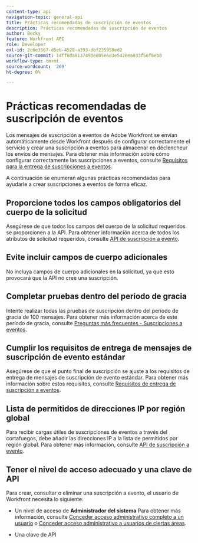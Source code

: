 ```yaml
---
content-type: api
navigation-topic: general-api
title: Prácticas recomendadas de suscripción de eventos
description: Prácticas recomendadas de suscripción de eventos
author: Becky
feature: Workfront API
role: Developer
exl-id: 2c6e3567-d5eb-4528-a393-dbf235958ed2
source-git-commit: 14ff8da8137493e805e683e5426ea933f56f8eb8
workflow-type: tm+mt
source-wordcount: '269'
ht-degree: 0%

---
```



# Prácticas recomendadas de suscripción de eventos

Los mensajes de suscripción a eventos de Adobe Workfront se envían automáticamente desde Workfront después de configurar correctamente el servicio y crear una suscripción a eventos para almacenar en déclencheur los envíos de mensajes. Para obtener más información sobre cómo configurar correctamente las suscripciones a eventos, consulte [Requisitos para la entrega de suscripciones a eventos](../../wf-api/general/setup-event-sub-endpoint.md).


A continuación se enumeran algunas prácticas recomendadas para ayudarle a crear suscripciones a eventos de forma eficaz.

## Proporcione todos los campos obligatorios del cuerpo de la solicitud

Asegúrese de que todos los campos del cuerpo de la solicitud requeridos se proporcionen a la API. Para obtener información acerca de todos los atributos de solicitud requeridos, consulte [API de suscripción a evento](../../wf-api/general/event-subs-api.md).

## Evite incluir campos de cuerpo adicionales

No incluya campos de cuerpo adicionales en la solicitud, ya que esto provocará que la API no cree una suscripción.

## Completar pruebas dentro del período de gracia

Intente realizar todas las pruebas de suscripción dentro del período de gracia de 100 mensajes. Para obtener más información acerca de este período de gracia, consulte [Preguntas más frecuentes - Suscripciones a eventos](../../wf-api/general/event-subs-faq.md).

## Cumplir los requisitos de entrega de mensajes de suscripción de evento estándar

Asegúrese de que el punto final de suscripción se ajuste a los requisitos de entrega de mensajes de suscripción de evento estándar. Para obtener más información sobre estos requisitos, consulte [Requisitos de entrega de suscripción a eventos](../../wf-api/general/setup-event-sub-endpoint.md).

## Lista de permitidos de direcciones IP por región global

Para recibir cargas útiles de suscripciones de eventos a través del cortafuegos, debe añadir las direcciones IP a la lista de permitidos por región global. Para obtener más información, consulte [API de suscripción a evento](../../wf-api/general/event-subs-api.md).

## Tener el nivel de acceso adecuado y una clave de API

Para crear, consultar o eliminar una suscripción a evento, el usuario de Workfront necesita lo siguiente:

* Un nivel de acceso de **Administrador del sistema**
Para obtener más información, consulte [Conceder acceso administrativo completo a un usuario](../../administration-and-setup/add-users/configure-and-grant-access/grant-a-user-full-administrative-access.md) o [Conceder acceso administrativo a usuarios de ciertas áreas](../../administration-and-setup/add-users/configure-and-grant-access/grant-users-admin-access-certain-areas.md).

* Una clave de API

  <!--
  <p data-mc-conditions="QuicksilverOrClassic.Draft mode">To learn more, see .</p>
  -->
